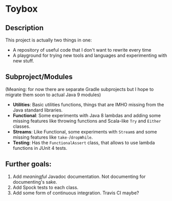 # Toybox

## Description
This project is actually two things in one:
* A repository of useful code that I don't want to rewrite every time
* A playground for trying new tools and languages and experimenting with new stuff.

## Subproject/Modules
(Meaning: for now there are separate Gradle subprojects but I hope to migrate them soon to actual Java 9 modules)

* **Utilities**: Basic utilities functions, things that are IMHO missing from the Java standard libraries.
* **Functional**: Some experiments with Java 8 lambdas and adding some missing features like throwing functions and Scala-like `Try` and `Either` classes.
* **Streams**: Like Functional, some experiments with `Stream`s and some missing features like `take-`/`dropWhile`.
* **Testing**: Has the `FunctionalAssert` class, that allows to use lambda functions in JUnit 4 tests.

## Further goals:
1. Add _meaningful_ Javadoc documentation. Not documenting for documenting's sake.
2. Add Spock tests to each class.
3. Add some form of continuous integration. Travis CI maybe?
